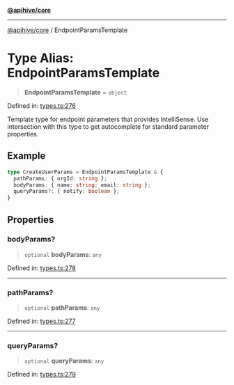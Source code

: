 [**@apihive/core**](../README.md)

***

[@apihive/core](../globals.md) / EndpointParamsTemplate

# Type Alias: EndpointParamsTemplate

> **EndpointParamsTemplate** = `object`

Defined in: [types.ts:276](https://github.com/cleverplatypus/apihive-core/blob/41e3c1cea55590dc03062ff0c7aaa365f3b52362/src/types.ts#L276)

Template type for endpoint parameters that provides IntelliSense.
Use intersection with this type to get autocomplete for standard parameter properties.

## Example

```ts
type CreateUserParams = EndpointParamsTemplate & {
  pathParams: { orgId: string };
  bodyParams: { name: string; email: string };
  queryParams?: { notify: boolean };
}
```

## Properties

### bodyParams?

> `optional` **bodyParams**: `any`

Defined in: [types.ts:278](https://github.com/cleverplatypus/apihive-core/blob/41e3c1cea55590dc03062ff0c7aaa365f3b52362/src/types.ts#L278)

***

### pathParams?

> `optional` **pathParams**: `any`

Defined in: [types.ts:277](https://github.com/cleverplatypus/apihive-core/blob/41e3c1cea55590dc03062ff0c7aaa365f3b52362/src/types.ts#L277)

***

### queryParams?

> `optional` **queryParams**: `any`

Defined in: [types.ts:279](https://github.com/cleverplatypus/apihive-core/blob/41e3c1cea55590dc03062ff0c7aaa365f3b52362/src/types.ts#L279)
